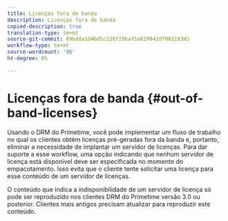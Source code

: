 ```yaml
---
title: Licenças fora de banda
description: Licenças fora de banda
copied-description: true
translation-type: tm+mt
source-git-commit: 89bdda1d4bd5c126f19ba75a819942df901183d1
workflow-type: tm+mt
source-wordcount: '96'
ht-degree: 0%

---
```



# Licenças fora de banda {#out-of-band-licenses}

Usando o DRM do Primetime, você pode implementar um fluxo de trabalho no qual os clientes obtêm licenças pré-geradas fora da banda e, portanto, eliminar a necessidade de implantar um servidor de licenças. Para dar suporte a esse workflow, uma opção indicando que nenhum servidor de licença está disponível deve ser especificada no momento do empacotamento. Isso evita que o cliente tente solicitar uma licença para esse conteúdo de um servidor de licenças.

O conteúdo que indica a indisponibilidade de um servidor de licença só pode ser reproduzido nos clientes DRM do Primetime versão 3.0 ou posterior. Clientes mais antigos precisam atualizar para reproduzir este conteúdo.
